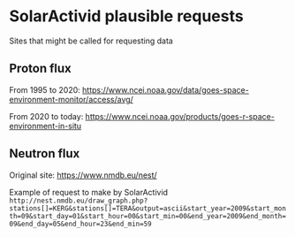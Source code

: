 # SolarActivid plausible requests

Sites that might be called for requesting data

## Proton flux

From 1995 to 2020:
https://www.ncei.noaa.gov/data/goes-space-environment-monitor/access/avg/


From 2020 to today:
https://www.ncei.noaa.gov/products/goes-r-space-environment-in-situ

## Neutron flux
Original site: https://www.nmdb.eu/nest/

Example of request to make by SolarActivid
```http://nest.nmdb.eu/draw_graph.php?stations[]=KERG&stations[]=TERA&output=ascii&start_year=2009&start_month=09&start_day=01&start_hour=00&start_min=00&end_year=2009&end_month=09&end_day=05&end_hour=23&end_min=59``` 